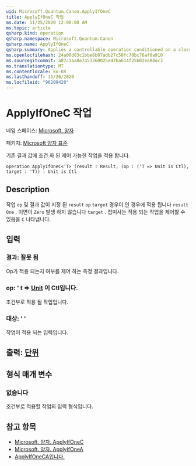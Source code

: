 ```yaml
---
uid: Microsoft.Quantum.Canon.ApplyIfOneC
title: ApplyIfOneC 작업
ms.date: 11/25/2020 12:00:00 AM
ms.topic: article
qsharp.kind: operation
qsharp.namespace: Microsoft.Quantum.Canon
qsharp.name: ApplyIfOneC
qsharp.summary: Applies a controllable operation conditioned on a classical result value being one.
ms.openlocfilehash: 24a00d83c1bbe6b07adb27c58fc70bc76af0a910
ms.sourcegitcommit: a87c1aa8e7453360025e47ba614f25b02ea84ec3
ms.translationtype: MT
ms.contentlocale: ko-KR
ms.lasthandoff: 11/26/2020
ms.locfileid: "96209420"
---
```

# <a name="applyifonec-operation"></a>ApplyIfOneC 작업

네임 스페이스: [Microsoft. 양자](xref:Microsoft.Quantum.Canon)

패키지: [Microsoft 양자 표준](https://nuget.org/packages/Microsoft.Quantum.Standard)


기존 결과 값에 조건 화 된 제어 가능한 작업을 적용 합니다.

```qsharp
operation ApplyIfOneC<'T> (result : Result, (op : ('T => Unit is Ctl), target : 'T)) : Unit is Ctl
```


## <a name="description"></a>Description

작업 `op` 및 결과 값이 지정 된 `result` `op` `target` 경우이 인 경우에 적용 됩니다 `result` `One` . 이면이 `Zero` 발생 하지 않습니다 `target` .
접미사는 적용 되는 작업을 제어할 수 있음을 `C` 나타냅니다.

## <a name="input"></a>입력

### <a name="result--__invalidresult__"></a>결과: __잘못 <Result> 됨__

Op가 적용 되는지 여부를 제어 하는 측정 결과입니다.


### <a name="op--t--unit--is-ctl"></a>op: ' t => [Unit](xref:microsoft.quantum.lang-ref.unit)  이 Ctl입니다.

조건부로 적용 될 작업입니다.


### <a name="target--t"></a>대상: ' '

작업이 적용 되는 입력입니다.



## <a name="output--unit"></a>출력: [단위](xref:microsoft.quantum.lang-ref.unit)



## <a name="type-parameters"></a>형식 매개 변수

### <a name="t"></a>없습니다

조건부로 적용할 작업의 입력 형식입니다.

## <a name="see-also"></a>참고 항목

- [Microsoft. 양자. ApplyIfOneC](xref:Microsoft.Quantum.Canon.ApplyIfOneC)
- [Microsoft. 양자. ApplyIfOneA](xref:Microsoft.Quantum.Canon.ApplyIfOneA)
- [ApplyIfOneCA입니다.](xref:Microsoft.Quantum.Canon.ApplyIfOneCA)
